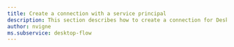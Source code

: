 ```yaml
---
title: Create a connection with a service principal
description: This section describes how to create a connection for Desktop Flow by a Service Principal
author: nvigne
ms.subservice: desktop-flow
---
```


# 